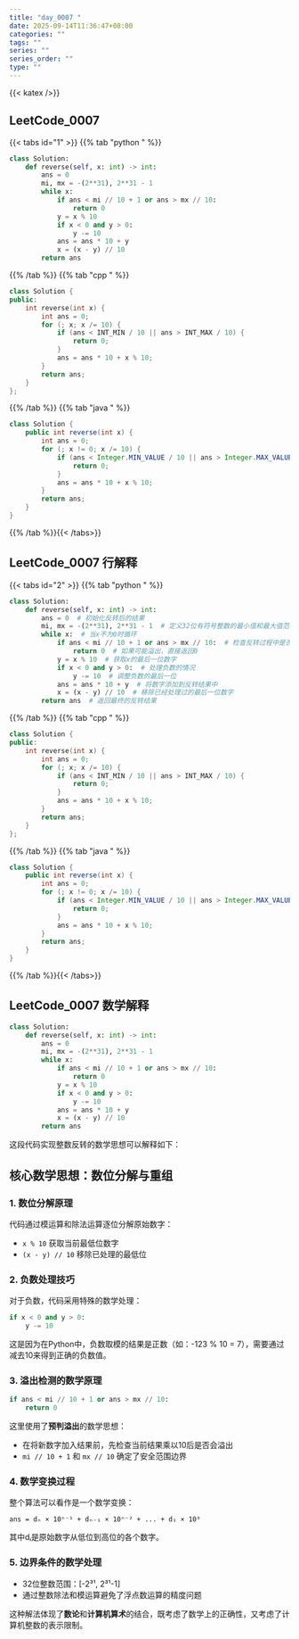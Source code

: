 ```yaml
---
title: "day_0007 "
date: 2025-09-14T11:36:47+08:00
categories: ""
tags: ""
series: ""
series_order: ""
type: ""
---
```


{{< katex />}}


## LeetCode_0007 

{{< tabs id="1" >}}
{{% tab "python " %}}

```python 
class Solution:
    def reverse(self, x: int) -> int:
        ans = 0
        mi, mx = -(2**31), 2**31 - 1
        while x:
            if ans < mi // 10 + 1 or ans > mx // 10:
                return 0
            y = x % 10
            if x < 0 and y > 0:
                y -= 10
            ans = ans * 10 + y
            x = (x - y) // 10
        return ans 
```

{{% /tab %}}
{{% tab "cpp " %}}

```cpp 
class Solution {
public:
    int reverse(int x) {
        int ans = 0;
        for (; x; x /= 10) {
            if (ans < INT_MIN / 10 || ans > INT_MAX / 10) {
                return 0;
            }
            ans = ans * 10 + x % 10;
        }
        return ans;
    }
}; 
```

{{% /tab %}}
{{% tab "java " %}}

```java 
class Solution {
    public int reverse(int x) {
        int ans = 0;
        for (; x != 0; x /= 10) {
            if (ans < Integer.MIN_VALUE / 10 || ans > Integer.MAX_VALUE / 10) {
                return 0;
            }
            ans = ans * 10 + x % 10;
        }
        return ans;
    }
} 
```

{{% /tab %}}{{< /tabs>}}

## LeetCode_0007  行解释

{{< tabs id="2" >}}
{{% tab "python " %}}

```python
class Solution:
    def reverse(self, x: int) -> int:
        ans = 0  # 初始化反转后的结果
        mi, mx = -(2**31), 2**31 - 1  # 定义32位有符号整数的最小值和最大值范围
        while x:  # 当x不为0时循环
            if ans < mi // 10 + 1 or ans > mx // 10:  # 检查反转过程中是否可能溢出
                return 0  # 如果可能溢出，直接返回0
            y = x % 10  # 获取x的最后一位数字
            if x < 0 and y > 0:  # 处理负数的情况
                y -= 10  # 调整负数的最后一位
            ans = ans * 10 + y  # 将数字添加到反转结果中
            x = (x - y) // 10  # 移除已经处理过的最后一位数字
        return ans  # 返回最终的反转结果
```

{{% /tab %}}
{{% tab "cpp " %}}

```cpp 
class Solution {
public:
    int reverse(int x) {
        int ans = 0;
        for (; x; x /= 10) {
            if (ans < INT_MIN / 10 || ans > INT_MAX / 10) {
                return 0;
            }
            ans = ans * 10 + x % 10;
        }
        return ans;
    }
}; 
```

{{% /tab %}}
{{% tab "java " %}}

```java 
class Solution {
    public int reverse(int x) {
        int ans = 0;
        for (; x != 0; x /= 10) {
            if (ans < Integer.MIN_VALUE / 10 || ans > Integer.MAX_VALUE / 10) {
                return 0;
            }
            ans = ans * 10 + x % 10;
        }
        return ans;
    }
} 
```

{{% /tab %}}{{< /tabs>}}

## LeetCode_0007  数学解释

```python 
class Solution:
    def reverse(self, x: int) -> int:
        ans = 0
        mi, mx = -(2**31), 2**31 - 1
        while x:
            if ans < mi // 10 + 1 or ans > mx // 10:
                return 0
            y = x % 10
            if x < 0 and y > 0:
                y -= 10
            ans = ans * 10 + y
            x = (x - y) // 10
        return ans 
```


这段代码实现整数反转的数学思想可以解释如下：

## 核心数学思想：数位分解与重组

### 1. 数位分解原理
代码通过模运算和除法运算逐位分解原始数字：
- `x % 10` 获取当前最低位数字
- `(x - y) // 10` 移除已处理的最低位

### 2. 负数处理技巧
对于负数，代码采用特殊的数学处理：
```python
if x < 0 and y > 0:
    y -= 10
```
这是因为在Python中，负数取模的结果是正数（如：-123 % 10 = 7），需要通过减去10来得到正确的负数值。

### 3. 溢出检测的数学原理
```python
if ans < mi // 10 + 1 or ans > mx // 10:
    return 0
```
这里使用了**预判溢出**的数学思想：
- 在将新数字加入结果前，先检查当前结果乘以10后是否会溢出
- `mi // 10 + 1` 和 `mx // 10` 确定了安全范围边界

### 4. 数学变换过程
整个算法可以看作是一个数学变换：
```
ans = dₙ × 10ⁿ⁻¹ + dₙ₋₁ × 10ⁿ⁻² + ... + d₁ × 10⁰
```
其中dᵢ是原始数字从低位到高位的各个数字。

### 5. 边界条件的数学处理
- 32位整数范围：[-2³¹, 2³¹-1]
- 通过整数除法和模运算避免了浮点数运算的精度问题

这种解法体现了**数论**和**计算机算术**的结合，既考虑了数学上的正确性，又考虑了计算机整数的表示限制。

